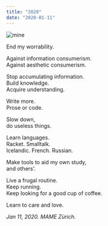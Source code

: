 ```yaml
---
title: "2020"
date: "2020-01-11"
---
```


![mine](/2020/mine.jpg)

End my worrability.

Against information consumerism.  
Against aesthetic consumerism.

Stop accumulating information.  
Build knowledge.  
Acquire understanding.

Write more.  
Prose or code.

Slow down,  
do useless things.

Learn languages.  
Racket. Smalltalk.  
Icelandic. French. Russian.

Make tools to aid my own study,  
and others'.

Live a frugal routine.  
Keep running.  
Keep looking for a good cup of coffee.

Learn to care and love.

*Jan 11, 2020. MAME Zürich.*